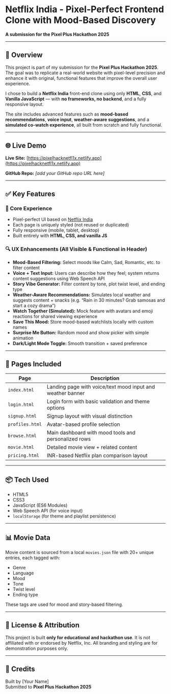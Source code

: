# Netflix India - Pixel-Perfect Frontend Clone with Mood-Based Discovery  
**A submission for the Pixel Plus Hackathon 2025**

---

## 🧾 Overview

This project is part of my submission for the **Pixel Plus Hackathon 2025**. The goal was to replicate a real-world website with pixel-level precision and enhance it with original, functional features that improve the overall user experience.

I chose to build a **Netflix India** front-end clone using only **HTML**, **CSS**, and **Vanilla JavaScript** — with **no frameworks, no backend**, and a fully responsive layout.

The site includes advanced features such as **mood-based recommendations**, **voice input**, **weather-aware suggestions**, and a **simulated co-watch experience**, all built from scratch and fully functional.

---

## 🌐 Live Demo

**Live Site:** [https://pixelhacknetfl1x.netlify.app](https://pixelhacknetfl1x.netlify.app)

**GitHub Repo:** _[add your GitHub repo URL here]_

---

## ✅ Key Features

### 🎯 Core Experience
- Pixel-perfect UI based on [Netflix India](https://www.netflix.com/in)
- Each page is uniquely styled (not reused or duplicated)
- Fully responsive (mobile, tablet, desktop)
- Built entirely with **HTML, CSS, and vanilla JS**

### 🔍 UX Enhancements (All Visible & Functional in Header)
- **Mood-Based Filtering:** Select moods like Calm, Sad, Romantic, etc. to filter content
- **Voice + Text Input:** Users can describe how they feel; system returns content suggestions using Web Speech API
- **Story Vibe Generator:** Filter content by tone, plot twist level, and ending type
- **Weather-Aware Recommendations:** Simulates local weather and suggests content + snacks (e.g. “Rain in 30 minutes? Grab samosas and start a cozy drama”)
- **Watch Together (Simulated):** Mock feature with avatars and emoji reactions for shared viewing experience
- **Save This Mood:** Store mood-based watchlists locally with custom names
- **Surprise Me Button:** Random mood and show picker with simple animation
- **Dark/Light Mode Toggle:** Smooth transition + saved preference

---

## 📄 Pages Included

| Page            | Description                                                                 |
|-----------------|-----------------------------------------------------------------------------|
| `index.html`    | Landing page with voice/text mood input and weather banner                  |
| `login.html`    | Login form with basic validation and theme options                          |
| `signup.html`   | Signup layout with visual distinction                                       |
| `profiles.html` | Avatar-based profile selection                                              |
| `browse.html`   | Main dashboard with mood tools and personalized rows                        |
| `movie.html`    | Detailed movie view + related content                                       |
| `pricing.html`  | INR-based Netflix plan comparison layout                                    |

---

## 📦 Tech Used

- HTML5  
- CSS3  
- JavaScript (ES6 Modules)  
- Web Speech API (for voice input)  
- `localStorage` (for theme and playlist persistence)

---

## 📊 Movie Data

Movie content is sourced from a local `movies.json` file with 20+ unique entries, each tagged with:
- Genre
- Language
- Mood
- Tone
- Twist level
- Ending type

These tags are used for mood and story-based filtering.

---

## 🔐 License & Attribution

This project is built **only for educational and hackathon use**. It is not affiliated with or endorsed by Netflix, Inc. All branding and styling are for demonstration purposes only.

---

## 🙌 Credits

Built by [Your Name]  
Submitted to **Pixel Plus Hackathon 2025**

